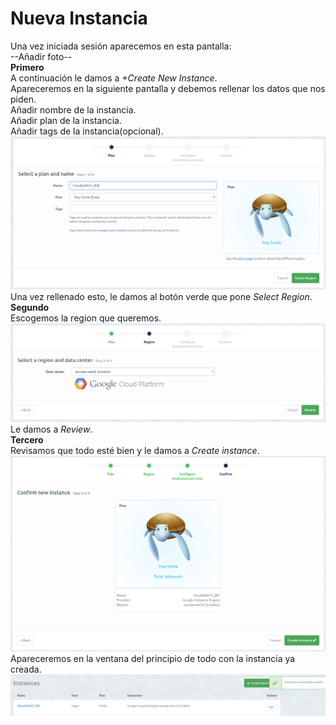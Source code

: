 <h1>Nueva Instancia</h1>
Una vez iniciada sesión aparecemos en esta pantalla:<br/>
--Añadir foto--<br/>
<b>Primero</b><br/>
A continuación le damos a <i>+Create New Instance</i>.<br/>
Apareceremos en la siguiente pantalla y debemos rellenar los datos que nos piden.<br/>
Añadir nombre de la instancia.<br/>
Añadir plan de la instancia.<br/>
Añadir tags de la instancia(opcional).<br/>
<img src="../imagenes/Instancia2.PNG"/>
Una vez rellenado esto, le damos al botón verde que pone <i>Select Region</i>.<br/>
<b>Segundo</b><br/>
Escogemos la region que queremos.<br/>
<img src="../imagenes/Instancia3.PNG"/>
Le damos a <i>Review</i>.<br/>
<b>Tercero</b><br/>
Revisamos que todo esté bien y le damos a <i>Create instance</i>.
<img src="../imagenes/Instancia4.PNG"/>
Apareceremos en la ventana del principio de todo con la instancia ya creada.
<img src="../imagenes/Instancia5.PNG"/>
